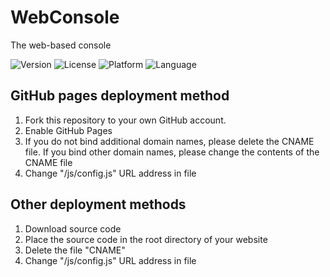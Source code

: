# WebConsole
The web-based console

![Version](https://img.shields.io/badge/Version-1.1.7-red)
![License](https://img.shields.io/badge/License-MIT-green)
![Platform](https://img.shields.io/badge/Platform-Any-blue)
![Language](https://img.shields.io/badge/Language-HTML%20JavaScript-orange)

## GitHub pages deployment method
1. Fork this repository to your own GitHub account.
2. Enable GitHub Pages
3. If you do not bind additional domain names, please delete the CNAME file. If you bind other domain names, please change the contents of the CNAME file
4. Change "/js/config.js" URL address in file
## Other deployment methods
1. Download source code
2. Place the source code in the root directory of your website
3. Delete the file "CNAME"
4. Change "/js/config.js" URL address in file
